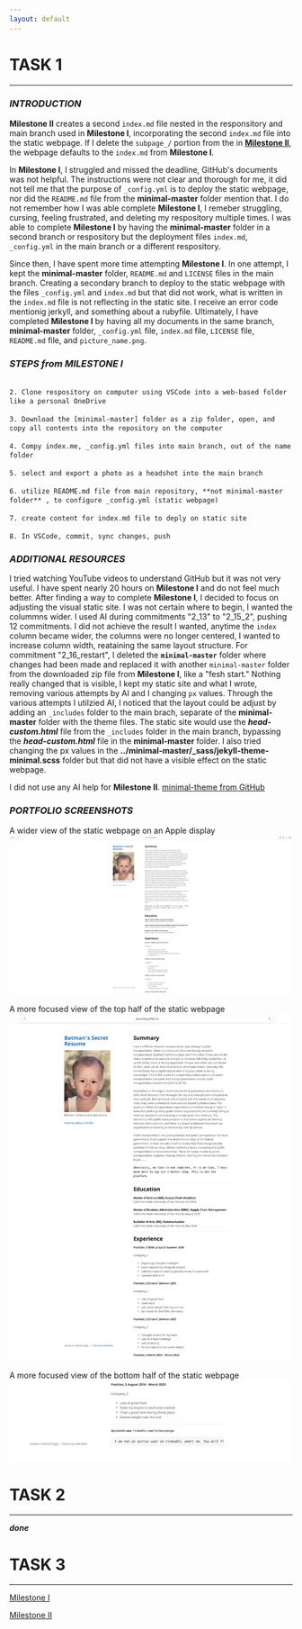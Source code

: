 ```yaml
---
layout: default
---
```


# **TASK 1**
* * * 

### _INTRODUCTION_
**Milestone II** creates a second `index.md` file nested in the responsitory and main branch used in **Milestone I**, incorporating the second `index.md` file into the static webpage. If I delete the `subpage_/` portion from the  in [**Milestone II**](https://aeczuniga.github.io/subpage_1/), the webpage defaults to the `index.md` from **Milestone I**. 

In **Milestone I**, I struggled and missed the deadline, GitHub's documents was not helpful. The instructions were not clear and thorough for me, it did not tell me that the purpose of `_config.yml` is to deploy  the  static webpage, nor did the `README.md` file from the **minimal-master** folder mention that. I do not remember how I was able complete **Milestone I**, I remeber struggling, cursing, feeling frustrated, and deleting my respository multiple times. I was able to complete **Milestone I** by having the **minimal-master** folder in a second branch or respository but the deployment files `index.md`, `_config.yml` in the main branch or a different respository. 

Since then, I have spent more time attempting **Milestone I**. In one attempt, I kept the **minimal-master** folder, `README.md` and `LICENSE` files in the main branch. Creating a secondary branch to deploy to the static webpage with the files `_config.yml` and `index.md` but that did not work, what is written in the `index.md` file is not reflecting in the static site. I receive an error code mentionig jerkyll, and something about a rubyfile. Ultimately, I have completed **Milestone I** by having all my documents in the same branch, **minimal-master** folder, `_config.yml` file, `index.md` file, `LICENSE` file, `README.md` file, and `picture_name.png`.



### _STEPS from MILESTONE I_
    
```1. Create a respository titled aeczuniga.github.io, selecting an MIT license and creating a README.md file when launching

2. Clone respository on computer using VSCode into a web-based folder like a personal OneDrive

3. Download the [minimal-master] folder as a zip folder, open, and copy all contents into the repository on the computer

4. Compy index.me, _config.yml files into main branch, out of the name folder

5. select and export a photo as a headshot into the main branch

6. utilize README.md file from main repository, **not minimal-master folder** , to configure _config.yml (static webpage)

7. create content for index.md file to deply on static site

8. In VSCode, commit, sync changes, push
```


### _ADDITIONAL RESOURCES_
I tried watching YouTube videos to understand GitHub but it was not very useful. I have spent nearly 20 hours on **Milestone I** and do not feel much better. After finding a way to complete **Milestone I**, I decided to focus on adjusting the visual static site. I was not certain where to begin, I wanted the colummns wider. I used AI during commitments "2_13" to "2_15_2", pushing 12 commitments. I did not achieve the result I wanted, anytime the `index` column became wider, the columns were no longer centered, I wanted to increase column width, reataining the same layout structure. For commitment "2_16_restart", I deleted the **`minimal-master`** folder where changes had been made and replaced it with another `minimal-master` folder from the downloaded zip file from **Milestone I**, like a "fesh start." Nothing really changed that is visible, I kept my static site and what I wrote, removing various attempts by AI and I changing `px` values. Through the various attempts I utilzied AI, I noticed that the layout could be adjust by adding an `_includes` folder to the main brach, separate of the **minimal-master** folder with the theme files. The static site would use the ***head-custom.html*** file from the `_includes` folder in the main branch, bypassing the ***head-custom.html*** file in the **minimal-master** folder. I also tried changing the px values in the **../minimal-master/_sass/jekyll-theme-minimal.scss** folder but that did not have a visible effect on the static webpage.

I did not use any AI help for **Milestone II**. 
[minimal-theme from GitHub](https://github.com/pages-themes/minimal)

### _PORTFOLIO SCREENSHOTS_
A wider view of the static webpage on an Apple display
![0, wider view](../II_images/image_0.png)


A more focused view of the top half of the static webpage
![1, more focused view of the top half](../II_images/image_1.png)


A more focused view of the bottom half of the static webpage
![2, more focused view of the bottom half](../II_images/image_2.png)



# **TASK 2**
* * * 

***done***


# **TASK 3**
* * * 

[Milestone I](https://aeczuniga.github.io/)

[Milestone II](https://aeczuniga.github.io/subpage_1/)